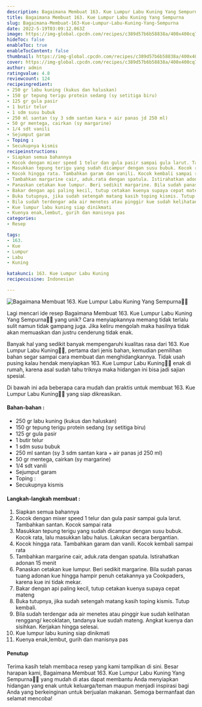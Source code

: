 ```yaml
---
description: Bagaimana Membuat 163. Kue Lumpur Labu Kuning Yang Sempurna"
title: Bagaimana Membuat 163. Kue Lumpur Labu Kuning Yang Sempurna
slug: Bagaimana-Membuat-163-Kue-Lumpur-Labu-Kuning-Yang-Sempurna
date: 2022-5-19T03:09:12.063Z
image: https://img-global.cpcdn.com/recipes/c389d57b6b58838a/400x400cq70/photo.jpg
hideToc: false
enableToc: true
enableTocContent: false
thumbnail: https://img-global.cpcdn.com/recipes/c389d57b6b58838a/400x400cq70/photo.jpg
cover: https://img-global.cpcdn.com/recipes/c389d57b6b58838a/400x400cq70/photo.jpg
author: admin
ratingvalue: 4.8
reviewcount: 124
recipeingredient:
- 250 gr labu kuning (kukus dan haluskan)
- 150 gr tepung terigu protein sedang (sy setitiga biru)
- 125 gr gula pasir
- 1 butir telur
- 1 sdm susu bubuk
- 250 ml santan (sy 3 sdm santan kara + air panas jd 250 ml)
- 50 gr mentega, cairkan (sy margarine)
- 1/4 sdt vanili
- Sejumput garam
- Toping :
- Secukupnya kismis
recipeinstructions:
- Siapkan semua bahannya
- Kocok dengan mixer speed 1 telur dan gula pasir sampai gula larut. Tambahkan santan. Kocok sampai rata
- Masukkan tepung terigu yang sudah dicampur dengan susu bubuk. Kocok rata, lalu masukkan labu halus. Lakukan secara bergantian.
- Kocok hingga rata. Tambahkan garam dan vanili. Kocok kembali sampai rata
- Tambahkan margarine cair, aduk.rata dengan spatula. Istirahatkan adonan 15 menit
- Panaskan cetakan kue lumpur. Beri sedikit margarine. Bila sudah panas tuang adonan kue hingga hampir penuh cetakannya ya Cookpaders, karena kue ini tidak mekar.
- Bakar dengan api paling kecil, tutup cetakan kuenya supaya cepat mateng
- Buka tutupnya, jika sudah setengah matang kasih toping kismis. Tutup kembali.
- Bila sudah terdengar ada air menetes atau pinggir kue sudah kelihatan renggang/ kecoklatan, tandanya kue sudah mateng. Angkat kuenya dan sisihkan. Kerjakan hingga selesai.
- Kue lumpur labu kuning siap dinikmati
- Kuenya enak,lembut, gurih dan manisnya pas
categories:
- Resep

tags:
- 163.
- Kue
- Lumpur
- Labu
- Kuning

katakunci: 163. Kue Lumpur Labu Kuning
recipecuisine: Indonesian

---
```


![Bagaimana Membuat 163. Kue Lumpur Labu Kuning Yang Sempurna👩‍🍳](https://img-global.cpcdn.com/recipes/c389d57b6b58838a/400x400cq70/photo.jpg)

Lagi mencari ide resep Bagaimana Membuat 163. Kue Lumpur Labu Kuning Yang Sempurna👩‍🍳 yang unik? Cara menyiapkannya memang tidak terlalu sulit namun tidak gampang juga. Jika keliru mengolah maka hasilnya tidak akan memuaskan dan justru cenderung tidak enak.

Banyak hal yang sedikit banyak mempengaruhi kualitas rasa dari 163. Kue Lumpur Labu Kuning👩‍🍳, pertama dari jenis bahan, kemudian pemilihan bahan segar sampai cara membuat dan menghidangkannya. Tidak usah pusing kalau hendak menyiapkan 163. Kue Lumpur Labu Kuning👩‍🍳 enak di rumah, karena asal sudah tahu triknya maka hidangan ini bisa jadi sajian spesial.

Di bawah ini ada beberapa cara mudah dan praktis untuk membuat 163. Kue Lumpur Labu Kuning👩‍🍳 yang siap dikreasikan.

<!--inarticleads1-->

#### Bahan-bahan :

- 250 gr labu kuning (kukus dan haluskan)
- 150 gr tepung terigu protein sedang (sy setitiga biru)
- 125 gr gula pasir
- 1 butir telur
- 1 sdm susu bubuk
- 250 ml santan (sy 3 sdm santan kara + air panas jd 250 ml)
- 50 gr mentega, cairkan (sy margarine)
- 1/4 sdt vanili
- Sejumput garam
- Toping :
- Secukupnya kismis

<!--inarticleads2-->

#### Langkah-langkah membuat :

1. Siapkan semua bahannya
1. Kocok dengan mixer speed 1 telur dan gula pasir sampai gula larut. Tambahkan santan. Kocok sampai rata
1. Masukkan tepung terigu yang sudah dicampur dengan susu bubuk. Kocok rata, lalu masukkan labu halus. Lakukan secara bergantian.
1. Kocok hingga rata. Tambahkan garam dan vanili. Kocok kembali sampai rata
1. Tambahkan margarine cair, aduk.rata dengan spatula. Istirahatkan adonan 15 menit
1. Panaskan cetakan kue lumpur. Beri sedikit margarine. Bila sudah panas tuang adonan kue hingga hampir penuh cetakannya ya Cookpaders, karena kue ini tidak mekar.
1. Bakar dengan api paling kecil, tutup cetakan kuenya supaya cepat mateng
1. Buka tutupnya, jika sudah setengah matang kasih toping kismis. Tutup kembali.
1. Bila sudah terdengar ada air menetes atau pinggir kue sudah kelihatan renggang/ kecoklatan, tandanya kue sudah mateng. Angkat kuenya dan sisihkan. Kerjakan hingga selesai.
1. Kue lumpur labu kuning siap dinikmati
1. Kuenya enak,lembut, gurih dan manisnya pas

#### Penutup

Terima kasih telah membaca resep yang kami tampilkan di sini. Besar harapan kami, Bagaimana Membuat 163. Kue Lumpur Labu Kuning Yang Sempurna👩‍🍳 yang mudah di atas dapat membantu Anda menyiapkan hidangan yang enak untuk keluarga/teman maupun menjadi inspirasi bagi Anda yang berkeinginan untuk berjualan makanan. Semoga bermanfaat dan selamat mencoba!